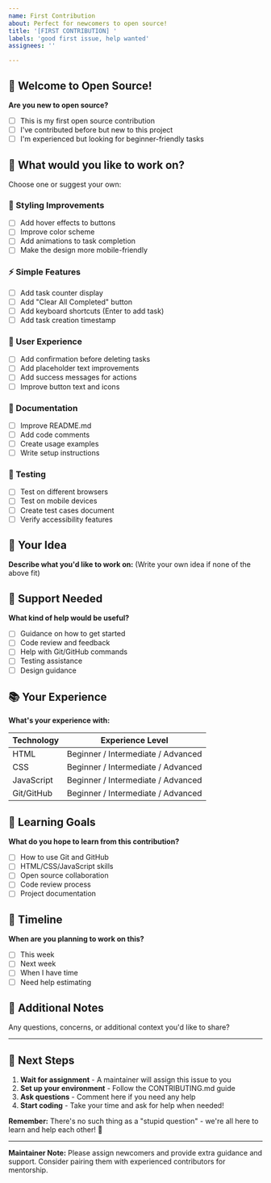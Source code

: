 ```yaml
---
name: First Contribution
about: Perfect for newcomers to open source!
title: '[FIRST CONTRIBUTION] '
labels: 'good first issue, help wanted'
assignees: ''

---
```


## 🌟 Welcome to Open Source!

**Are you new to open source?**
- [ ] This is my first open source contribution
- [ ] I've contributed before but new to this project
- [ ] I'm experienced but looking for beginner-friendly tasks

## 🎯 What would you like to work on?

Choose one or suggest your own:

### 🎨 Styling Improvements
- [ ] Add hover effects to buttons
- [ ] Improve color scheme
- [ ] Add animations to task completion
- [ ] Make the design more mobile-friendly

### ⚡ Simple Features  
- [ ] Add task counter display
- [ ] Add "Clear All Completed" button
- [ ] Add keyboard shortcuts (Enter to add task)
- [ ] Add task creation timestamp

### 📱 User Experience
- [ ] Add confirmation before deleting tasks
- [ ] Add placeholder text improvements
- [ ] Add success messages for actions
- [ ] Improve button text and icons

### 📝 Documentation
- [ ] Improve README.md
- [ ] Add code comments
- [ ] Create usage examples
- [ ] Write setup instructions

### 🧪 Testing
- [ ] Test on different browsers
- [ ] Test on mobile devices
- [ ] Create test cases document
- [ ] Verify accessibility features

## 💭 Your Idea

**Describe what you'd like to work on:**
(Write your own idea if none of the above fit)

## 🤝 Support Needed

**What kind of help would be useful?**
- [ ] Guidance on how to get started
- [ ] Code review and feedback
- [ ] Help with Git/GitHub commands
- [ ] Testing assistance
- [ ] Design guidance

## 📚 Your Experience

**What's your experience with:**

| Technology | Experience Level |
|------------|------------------|
| HTML | Beginner / Intermediate / Advanced |
| CSS | Beginner / Intermediate / Advanced |
| JavaScript | Beginner / Intermediate / Advanced |
| Git/GitHub | Beginner / Intermediate / Advanced |

## 🎯 Learning Goals

**What do you hope to learn from this contribution?**
- [ ] How to use Git and GitHub
- [ ] HTML/CSS/JavaScript skills
- [ ] Open source collaboration
- [ ] Code review process
- [ ] Project documentation

## 📅 Timeline

**When are you planning to work on this?**
- [ ] This week
- [ ] Next week  
- [ ] When I have time
- [ ] Need help estimating

## 💌 Additional Notes

Any questions, concerns, or additional context you'd like to share?

---

## 🚀 Next Steps

1. **Wait for assignment** - A maintainer will assign this issue to you
2. **Set up your environment** - Follow the CONTRIBUTING.md guide
3. **Ask questions** - Comment here if you need any help
4. **Start coding** - Take your time and ask for help when needed!

**Remember:** There's no such thing as a "stupid question" - we're all here to learn and help each other! 🌟

---

**Maintainer Note:** Please assign newcomers and provide extra guidance and support. Consider pairing them with experienced contributors for mentorship.